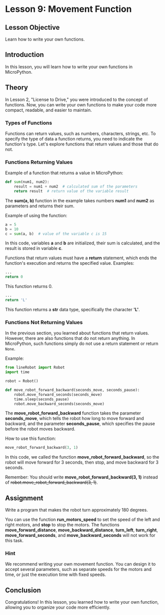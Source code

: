 # Lesson 9: Movement Function

## Lesson Objective

Learn how to write your own functions.

## Introduction

In this lesson, you will learn how to write your own functions in MicroPython.

## Theory

In Lesson 2, "License to Drive," you were introduced to the concept of functions. Now, you can write your own functions to make your code more compact, readable, and easier to maintain.

### Types of Functions

Functions can return values, such as numbers, characters, strings, etc. To specify the type of data a function returns, you need to indicate the function's type. Let's explore functions that return values and those that do not.

### Functions Returning Values

Example of a function that returns a value in MicroPython:

```python
def sum(num1, num2):
    result = num1 + num2  # calculated sum of the parameters
    return result  # return value of the variable result
```

The **sum(a, b)** function in the example takes numbers **num1** and **num2** as parameters and returns their sum.

Example of using the function:

```python
a = 5
b = 10
c = sum(a, b)  # value of the variable c is 15
```

In this code, variables **a** and **b** are initialized, their sum is calculated, and the result is stored in variable **c**.

Functions that return values must have a **return** statement, which ends the function's execution and returns the specified value.
Examples:

```python
...
return 0
```

This function returns 0.

```python
...
return 'L'
```

This function returns a **str** data type, specifically the character **'L'**.

### Functions Not Returning Values

In the previous section, you learned about functions that return values. However, there are also functions that do not return anything. In MicroPython, such functions simply do not use a return statement or return `None`.

Example:

```python
from lineRobot import Robot
import time

robot = Robot()

def move_robot_forward_backward(seconds_move, seconds_pause):
    robot.move_forward_seconds(seconds_move)
    time.sleep(seconds_pause)
    robot.move_backward_seconds(seconds_move)
```

The **move_robot_forward_backward** function takes the parameter **seconds_move**, which tells the robot how long to move forward and backward, and the parameter **seconds_pause**, which specifies the pause before the robot moves backward.

How to use this function:

```python
move_robot_forward_backward(3, 1)
```

In this code, we called the function **move_robot_forward_backward**, so the robot will move forward for 3 seconds, then stop, and move backward for 3 seconds.

Remember: You should write **move_robot_forward_backward(3, 1)** instead of ~~robot.move_robot_forward_backward(3, 1)~~.

## Assignment

Write a program that makes the robot turn approximately 180 degrees.

You can use the function **run_motors_speed** to set the speed of the left and right motors, and **stop** to stop the motors. The functions **move_forward_distance**, **move_backward_distance**, **turn_left**, **turn_right**, **move_forward_seconds**, and **move_backward_seconds** will not work for this task.

### Hint

We recommend writing your own movement function. You can design it to accept several parameters, such as separate speeds for the motors and time, or just the execution time with fixed speeds.

## Conclusion

Congratulations! In this lesson, you learned how to write your own function, allowing you to organize your code more efficiently.

